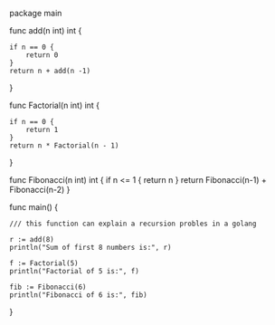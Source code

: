

package main 


func add(n int) int {

	if n == 0 {
		return 0
	}
	return n + add(n -1)
}

func Factorial(n int) int {

	if n == 0 {
		return 1
	}
	return n * Factorial(n - 1)
}

func Fibonacci(n int) int {
	if n <= 1 {
		return n
	}
	return Fibonacci(n-1) + Fibonacci(n-2)
}

func main() {

	/// this function can explain a recursion probles in a golang

	r := add(8)
	println("Sum of first 8 numbers is:", r)

	f := Factorial(5)
	println("Factorial of 5 is:", f)

	fib := Fibonacci(6)
	println("Fibonacci of 6 is:", fib)
}